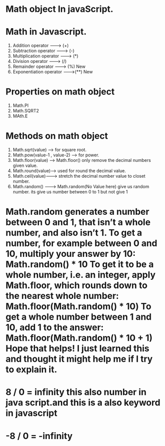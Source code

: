 # Math object In javaScript.


# Math in Javascript.

1. Addition operator ---> (+)
2. Subtraction operator ---> (-)
3. Multiplication operator ---> (*)
4. Division operator ---> (/)
5. Remainder operator ---> (%) New 
6. Exponentiation operator --->(**) New

# Properties on math object 
 1. Math.PI 
 2. Math.SQRT2
 3. MAth.E

 # Methods on math object 
 1. Math.sqrt(value) --> for square root. 
 2. Math.pow(value-1 , value-2) --> for power. 
 3. Math.floor(value) --> Math.floor() only remove the decimal numbers given value.
 4. Math.round(value)--> used for round the decimal value.
 5. Math.ceil(value)---> stretch the decimal number value to closet number.
 6. Math.random() ---> Math.random(No Value here) give us random number. its give us number between 0 to 1 but not give 1 

# Math.random generates a number between 0 and 1, that isn’t a whole number, and also isn’t 1. To get a number, for example between 0 and 10, multiply your answer by 10: Math.random() * 10 To get it to be a whole number, i.e. an integer, apply Math.floor, which rounds down to the nearest whole number: Math.floor(Math.random() * 10) To get a whole number between 1 and 10, add 1 to the answer: Math.floor(Math.random() * 10 + 1) Hope that helps! I just learned this and thought it might help me if I try to explain it.


# 8 / 0 = infinity this also number in java script.and this is a also keyword in javascript 
# -8 / 0 = -infinity